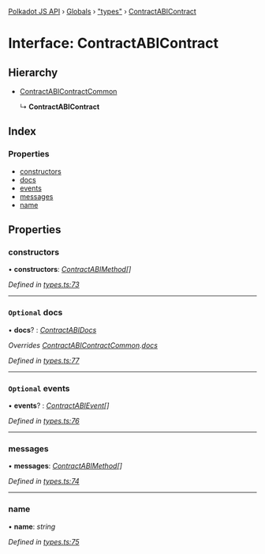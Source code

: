 [Polkadot JS API](../README.md) › [Globals](../globals.md) › ["types"](../modules/_types_.md) › [ContractABIContract](_types_.contractabicontract.md)

# Interface: ContractABIContract

## Hierarchy

* [ContractABIContractCommon](_types_.contractabicontractcommon.md)

  ↳ **ContractABIContract**

## Index

### Properties

* [constructors](_types_.contractabicontract.md#constructors)
* [docs](_types_.contractabicontract.md#optional-docs)
* [events](_types_.contractabicontract.md#optional-events)
* [messages](_types_.contractabicontract.md#messages)
* [name](_types_.contractabicontract.md#name)

## Properties

###  constructors

• **constructors**: *[ContractABIMethod](_types_.contractabimethod.md)[]*

*Defined in [types.ts:73](https://github.com/polkadot-js/api/blob/f533f51003/packages/api-contract/src/types.ts#L73)*

___

### `Optional` docs

• **docs**? : *[ContractABIDocs](../modules/_types_.md#contractabidocs)*

*Overrides [ContractABIContractCommon](_types_.contractabicontractcommon.md).[docs](_types_.contractabicontractcommon.md#optional-docs)*

*Defined in [types.ts:77](https://github.com/polkadot-js/api/blob/f533f51003/packages/api-contract/src/types.ts#L77)*

___

### `Optional` events

• **events**? : *[ContractABIEvent](_types_.contractabievent.md)[]*

*Defined in [types.ts:76](https://github.com/polkadot-js/api/blob/f533f51003/packages/api-contract/src/types.ts#L76)*

___

###  messages

• **messages**: *[ContractABIMethod](_types_.contractabimethod.md)[]*

*Defined in [types.ts:74](https://github.com/polkadot-js/api/blob/f533f51003/packages/api-contract/src/types.ts#L74)*

___

###  name

• **name**: *string*

*Defined in [types.ts:75](https://github.com/polkadot-js/api/blob/f533f51003/packages/api-contract/src/types.ts#L75)*
